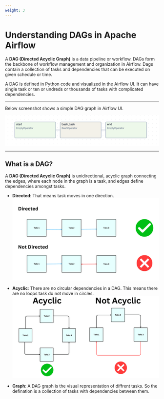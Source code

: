 ```yaml
---
weight: 3
---
```


# Understanding DAGs in Apache Airflow

A **DAG (Directed Acyclic Graph)** is a data pipeline or workflow. DAGs form the backbone of workflow management and organization in Airflow. Dags contain a collection of tasks and dependencies that can be executed on given  schedule or time.

A DAG is defined in Python code and visualized in the Airflow UI. It can have single task or ten or undreds or thousands of tasks with complicated dependencies.

----------

Below screenshot shows a simple DAG graph in Airflow UI.

![Concept map](simple_dag_graph.png)

----------

## What is a DAG?

A **DAG (Directed Acyclic Graph)** is unidirectional, acyclic graph connecting the edges, where each node in the graph is a task, and edges define dependencies amongst tasks.


- **Directed**: That means task moves in one direction.
![Concept map](directed_vs_non_directed.png)

- **Acyclic**: There are no circular dependencies in a DAG. This means there are no loops task do not move in circles.
![Concept map](acyclic_vs_non_acyclic.png)

- **Graph**: A DAG graph is the visual representation of diffrent tasks. So the defination is a collection of tasks with dependencies between them.